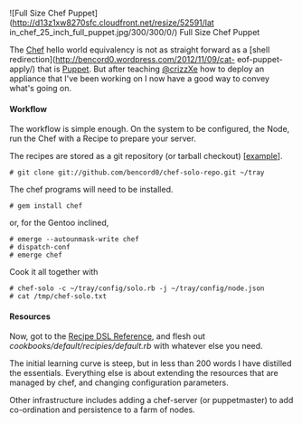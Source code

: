 ![Full Size Chef Puppet](http://d13z1xw8270sfc.cloudfront.net/resize/52591/lat
in_chef_25_inch_full_puppet.jpg/300/300/0/) Full Size Chef Puppet

The [Chef](http://opscode.com/chef) hello world equivalency is not as straight
forward as a [shell redirection](http://bencord0.wordpress.com/2012/11/09/cat-
eof-puppet-apply/) that is [Puppet](http://puppetlabs.com). But after teaching
[@crizzXe](https://twitter.com/crizzxe) how to deploy an appliance that I've
been working on I now have a good way to convey what's going on.

#### Workflow

The workflow is simple enough. On the system to be configured, the Node, run
the Chef with a Recipe to prepare your server.

The recipes are stored as a git repository (or tarball checkout)
[[example](https://github.com/bencord0/chef-solo-repo)].  

    # git clone git://github.com/bencord0/chef-solo-repo.git ~/tray

  
The chef programs will need to be installed.  

    # gem install chef

  
or, for the Gentoo inclined,  

    # emerge --autounmask-write chef  
    # dispatch-conf  
    # emerge chef

  
Cook it all together with  

    # chef-solo -c ~/tray/config/solo.rb -j ~/tray/config/node.json  
    # cat /tmp/chef-solo.txt

  

#### Resources
  
Now, got to the [Recipe DSL
Reference](http://docs.opscode.com/chef/dsl_recipe.html), and flesh out
_cookbooks/default/recipies/default.rb_ with whatever else you need.

The initial learning curve is steep, but in less than 200 words I have
distilled the essentials. Everything else is about extending the resources
that are managed by chef, and changing configuration parameters.

Other infrastructure includes adding a chef-server (or puppetmaster) to add
co-ordination and persistence to a farm of nodes.